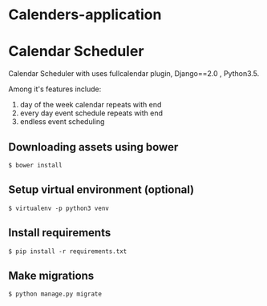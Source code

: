 # Calenders-application
# Calendar Scheduler
Calendar Scheduler with uses fullcalendar plugin, Django==2.0
, Python3.5.

Among it's features include:

1. day of the week calendar repeats with end
2. every day event schedule repeats with end
3. endless event scheduling

## Downloading assets using bower
    $ bower install

## Setup virtual environment (optional)
    $ virtualenv -p python3 venv
    
## Install requirements
    $ pip install -r requirements.txt
    
## Make migrations 
    $ python manage.py migrate
